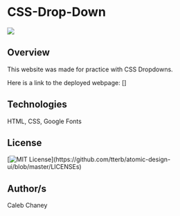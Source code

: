 # CSS-Drop-Down

![](https://github.com/Cachamoe/CSS-Drop-Down/blob/main/Screen%20Shot%202022-09-15%20at%205.04.01%20PM.png)

## Overview
This website was made for practice with CSS Dropdowns. 

Here is a link to the deployed webpage: []


## Technologies 
HTML, CSS, Google Fonts

## License 
[![MIT License](https://img.shields.io/apm/l/atomic-design-ui.svg?)](https://github.com/tterb/atomic-design-ui/blob/master/LICENSEs)

## Author/s
Caleb Chaney
